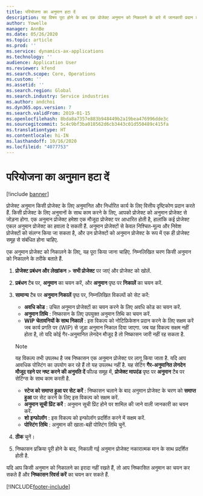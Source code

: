 ```yaml
---
title: परियोजना का अनुमान हटा दें
description: यह विषय पूरा होने के बाद एक प्रोजेक्ट अनुमान को निकालने के बारे में जानकारी प्रदान करता है.
author: Yowelle
manager: AnnBe
ms.date: 05/26/2020
ms.topic: article
ms.prod: ''
ms.service: dynamics-ax-applications
ms.technology: ''
audience: Application User
ms.reviewer: kfend
ms.search.scope: Core, Operations
ms.custom: ''
ms.assetid: ''
ms.search.region: Global
ms.search.industry: Service industries
ms.author: andchoi
ms.dyn365.ops.version: 7
ms.search.validFrom: 2019-01-15
ms.openlocfilehash: 8bda8a7357e883b948449b2a19bea476996dde3c
ms.sourcegitcommit: 5c4c9bf3ba018562d6cb3443c01d550489c415fa
ms.translationtype: HT
ms.contentlocale: hi-IN
ms.lasthandoff: 10/16/2020
ms.locfileid: "4077753"
---
```

# <a name="eliminate-a-project-estimate"></a>परियोजना का अनुमान हटा दें

[!include [banner](../includes/banner.md)]

प्रोजेक्ट अनुमान किसी प्रोजेक्ट के लिए अनुमानित और निर्धारित कार्य के लिए वित्तीय दृष्टिकोण प्रदान करते हैं. किसी प्रोजेक्ट के लिए अनुमानों के साथ काम करने के लिए, आपको प्रोजेक्ट को अनुमान प्रोजेक्ट से जोड़ना होगा. एक अनुमान प्रोजेक्ट हमेशा एक मौजूदा प्रोजेक्ट पर आधारित होती है, हालांकि कई प्रोजेक्ट एकल अनुमान प्रोजेक्ट का हवाला दे सकती हैं. अनुमान प्रोजेक्टों से केवल निश्चित-मूल्य और निवेश प्रोजेक्टों को संलग्न किया जा सकता है, और उन प्रोजेक्टों को अनुमान प्रोजेक्ट के रूप में एक ही प्रोजेक्ट समूह से संबंधित होना चाहिए.

एक अनुमान प्रोजेक्ट को निकालने के लिए, यह पूरा किया जाना चाहिए. निम्नलिखित चरण किसी अनुमान को निकालने के तरीके बताते हैं.

1. **प्रोजेक्ट प्रबंधन और लेखांकन** > **सभी प्रोजेक्ट** पर जाएं और प्रोजेक्ट को खोलें. 
2. **प्रबंधन** टैब पर, **अनुमान** का चयन करें, और **अनुमान** पृष्ठ पर **निकालें** का चयन करें.
3. **सामान्य** टैब पर **अनुमान निकालें** पृष्ठ पर, निम्नलिखित विकल्पों को सेट करें:

   - **अवधि कोड** : उचित अनुमान प्रोजेक्टों का चयन करने के लिए अवधि कोड का चयन करें. 
   - **अनुमान तिथि** : निष्कासन के लिए उपयुक्त अनुमान तिथि का चयन करें.
   - **WIP चेतावनियों के साथ निकालें** : इस विकल्प को नोटिफ़िकेशन प्रदान करने के लिए सक्षम करें जब कार्य प्रगति पर (WIP) से जुड़ा अनुमान निकाल दिया जाएगा. जब यह विकल्प सक्षम नहीं होता है, तो यदि कोई गैर-अनुमानित लेनदेन मौजूद है तो निष्कासन जारी नहीं रह सकता है. 
   > [!NOTE]
   > यह विकल्प तभी उपलब्ध है जब निष्कासन एक अनुमान प्रोजेक्ट पर लागू किया जाता है. यदि आप आवधिक पोस्टिंग का उपयोग कर रहे हैं तो यह उपलब्ध नहीं है. यह सेटिंग **गैर-अनुमानित लेनदेन मौजूद रहने पर नष्ट करने की अनुमति दें** फील्ड समूह में, **प्रोजेक्ट मापदंड** पृष्ठ पर **अनुमान** टैब पर सेटिंग्स के साथ काम करती है.
   - **स्टेज को समाप्त हुआ पर सेट करें** : निष्कासन चलाने के बाद अनुमान प्रोजेक्ट के चरण को **समाप्त हुआ** पर सेट करने के लिए इस विकल्प को सक्षम करें.
   - **अनुमान सूची प्रिंट करें** : अनुमान सूची प्रिंट होने पर शामिल की जाने वाली जानकारी का चयन करें.
   - **शो इन्फोलॉग** : इस विकल्प को इन्फोलॉग प्रदर्शित करने में सक्षम करें.
   - **पोस्टिंग तिथि** : अनुमान की खाता-बही पोस्टिंग तिथि चुनें.

4.  **ठीक** चुनें।
5. निष्कासन प्रक्रिया पूरी होने के बाद, निकाली गई अनुमान प्रोजेक्ट नकारात्मक मान के साथ प्रदर्शित होती है. 

यदि आप किसी अनुमान को निकालने का इरादा नहीं रखते हैं, तो आप निष्कासित अनुमान का चयन कर सकते हैं और **निष्कासन रिवर्स करें** का चयन कर सकते हैं.   


[!INCLUDE[footer-include](../includes/footer-banner.md)]